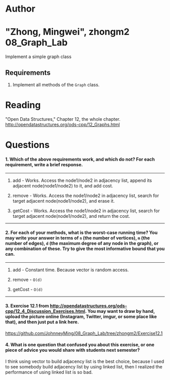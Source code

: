 Author
==========
"Zhong, Mingwei", zhongm2
08_Graph_Lab
============

Implement a simple graph class

Requirements
------------

1. Implement all methods of the `Graph` class.

Reading
=======
"Open Data Structures," Chapter 12, the whole chapter. http://opendatastructures.org/ods-cpp/12_Graphs.html

Questions
=========

#### 1. Which of the above requirements work, and which do not? For each requirement, write a brief response.

********************************************************************************


1. add - Works. Access the node1/node2 in adjacency list, append its adjacent
node(node1/node2) to it, and add cost.

2. remove - Works. Access the node1/node2 in adjacency list, search for target
 adjacent node(node1/node2), and erase it.

3. getCost - Works. Access the node1/node2 in adjacency list, search for target
 adjacent node(node1/node2), and return the cost.


********************************************************************************

#### 2. For each of your methods, what is the worst-case running time? You may write your answer in terms of `n` (the number of vertices), `m` (the number of edges), `d` (the maximum degree of any node in the graph), or any combination of these. Try to give the most informative bound that you can.


********************************************************************************


1. add - Constant time. Because vector is random access.

2. remove - `O(d)` 

3. getCost - `O(d)`


********************************************************************************


#### 3. Exercise 12.1 from http://opendatastructures.org/ods-cpp/12_4_Discussion_Exercises.html. You may want to draw by hand, upload the picture online (Instagram, Twitter, imgur, or some place like that), and then just put a link here.


https://github.com/JohnneyMing/08_Graph_Lab/tree/zhongm2/Exercise12.1



#### 4. What is one question that confused you about this exercise, or one piece of advice you would share with students next semester?

I think using vector to build adjacency list is the best choice, because I used  to see somebody build adjacency list by using linked list, then I realized the
 performance of using linked list is so bad.
